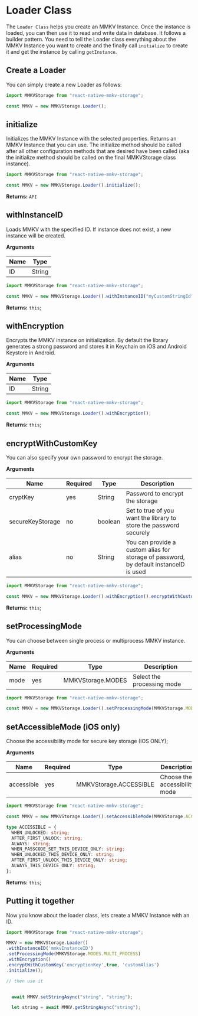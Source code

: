 # Loader Class

The `Loader Class` helps you create an MMKV Instance. Once the instance is loaded, you can then use it to read and write data in database. It follows a builder pattern. You need to tell the Loader class everything about the MMKV Instance you want to create and the finally call `initialize` to create it and get the instance by calling `getInstance`.

## Create a Loader

You can simply create a new Loader as follows:

```js
import MMKVStorage from "react-native-mmkv-storage";

const MMKV = new MMKVStorage.Loader();
```

## initialize

Initializes the MMKV Instance with the selected properties. Returns an MMKV Instance that you can use. The initialize method should be called after all other configuration methods that are desired have been called (aka the initialize method should be called on the final MMKVStorage class instance). 

```js
import MMKVStorage from "react-native-mmkv-storage";

const MMKV = new MMKVStorage.Loader().initialize();
```

**Returns:** `API`

## withInstanceID

Loads MMKV with the specified ID. If instance does not exist, a new instance will be created.

**Arguments**

| Name | Type   |
| ---- | ------ |
| ID   | String |

```js
import MMKVStorage from "react-native-mmkv-storage";

const MMKV = new MMKVStorage.Loader().withInstanceID("myCustomStringId");
```

**Returns:** `this`;

## withEncryption

Encrypts the MMKV instance on initialization. By default the library generates a strong password and stores it in Keychain on iOS and Android Keystore in Android.

**Arguments**

| Name | Type   |
| ---- | ------ |
| ID   | String |

```js
import MMKVStorage from "react-native-mmkv-storage";

const MMKV = new MMKVStorage.Loader().withEncryption();
```

**Returns:** `this`;

## encryptWithCustomKey

You can also specify your own password to encrypt the storage.

**Arguments**

| Name             | Required | Type    | Description                                                                           |
| ---------------- | -------- | ------- | ------------------------------------------------------------------------------------- |
| cryptKey         | yes      | String  | Password to encrypt the storage                                                       |
| secureKeyStorage | no       | boolean | Set to true of you want the library to store the password securely                    |
| alias            | no       | String  | You can provide a custom alias for storage of password, by default instanceID is used |

```js
import MMKVStorage from "react-native-mmkv-storage";

const MMKV = new MMKVStorage.Loader().withEncryption().encryptWithCustomKey("encryptionKey");
```

**Returns:** `this`;

## setProcessingMode

You can choose between single process or multiprocess MMKV instance.

**Arguments**

| Name | Required | Type              | Description                |
| ---- | -------- | ----------------- | -------------------------- |
| mode | yes      | MMKVStorage.MODES | Select the processing mode |

```js
import MMKVStorage from "react-native-mmkv-storage";

const MMKV = new MMKVStorage.Loader().setProcessingMode(MMKVStorage.MODES.SINGLE_PROCESS); // OR MMKVStorage.MODES.MULTI_PROCESS
```

## setAccessibleMode (iOS only)

Choose the accessibility mode for secure key storage (IOS ONLY);

**Arguments**

| Name       | Required | Type                   | Description                   |
| ---------- | -------- | ---------------------- | ----------------------------- |
| accessible | yes      | MMKVStorage.ACCESSIBLE | Choose the accessibility mode |

```js
import MMKVStorage from "react-native-mmkv-storage";

const MMKV = new MMKVStorage.Loader().setAccessibleMode(MMKVStorage.ACCESSIBLE.WHEN_UNLOCKED);
```

```ts
type ACCESSIBLE = {
  WHEN_UNLOCKED: string;
  AFTER_FIRST_UNLOCK: string;
  ALWAYS: string;
  WHEN_PASSCODE_SET_THIS_DEVICE_ONLY: string;
  WHEN_UNLOCKED_THIS_DEVICE_ONLY: string;
  AFTER_FIRST_UNLOCK_THIS_DEVICE_ONLY: string;
  ALWAYS_THIS_DEVICE_ONLY: string;
};
```

**Returns:** `this`;

## Putting it together

Now you know about the loader class, lets create a MMKV Instance with an ID.

```js
import MMKVStorage from "react-native-mmkv-storage";

MMKV = new MMKVStorage.Loader()
.withInstanceID('mmkvInstanceID')
.setProcessingMode(MMKVStorage.MODES.MULTI_PROCESS)
.withEncryption()
.encryptWithCustomKey('encryptionKey',true, 'customAlias')
.initialize();

// then use it


  await MMKV.setStringAsync("string", "string");

  let string = await MMKV.getStringAsync("string");

```
